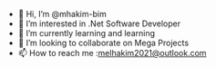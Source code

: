 - 👋 Hi, I’m @mhakim-bim
- 👀 I’m interested in .Net Software Developer
- 🌱 I’m currently learning and learning
- 💞️ I’m looking to collaborate on Mega Projects
- 📫 How to reach me :melhakim2021@outlook.com
<!---
mhakim-bim/mhakim-bim is a ✨ special ✨ repository because its `README.md` (this file) appears on your GitHub profile.
You can click the Preview link to take a look at your changes.
--->
